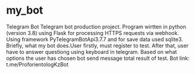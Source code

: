 # my_bot
Telegram Bot
Telegram bot production project. Program wirtten in python (version 3.8) using Flask for processing HTTPS requests via webhook.
Using framework PyTelegramBotApi3.7.7 and for save data used sqlite3.
Briefly, what my bot does.User firstly, must register to test. After that, user have to answer questiong using keyboard in telegram. Based on what options the user has chosen bot send message total result of test.
Bot link: t.me/ProforientologKzBot 
